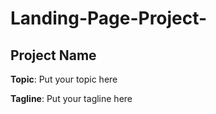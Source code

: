 # Landing-Page-Project-
## Project Name
**Topic**: Put your topic here

**Tagline**: Put your tagline here
